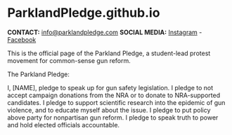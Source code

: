 # ParklandPledge.github.io

**CONTACT:** [info@parklandpledge.com](mailto:info@parklandpledge.com)
**SOCIAL MEDIA:** [Instagram](https://instagram.com/parklandpledge/) - [Facebook](http://facebook.com/parklandpledge/)

This is the official page of the Parkland Pledge, a student-lead protest movement for common-sense gun reform.

The Parkland Pledge:

I, [NAME], pledge to speak up for gun safety legislation.
I pledge to not accept campaign donations from the NRA or to donate to NRA-supported candidates.
I pledge to support scientific research into the epidemic of gun violence, and to educate myself about the issue.
I pledge to put policy above party for nonpartisan gun reform.
I pledge to speak truth to power and hold elected officials accountable.
